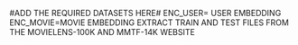 #ADD THE REQUIRED DATASETS HERE#
ENC_USER= USER EMBEDDING
ENC_MOVIE=MOVIE EMBEDDING
EXTRACT TRAIN AND TEST FILES FROM THE MOVIELENS-100K AND MMTF-14K WEBSITE
